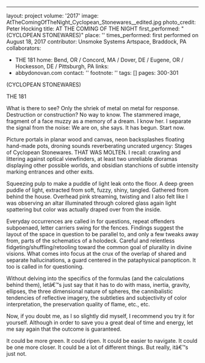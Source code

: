---
layout: project
volume: '2017'
image: AtTheComingOfTheNight_Cyclopean_Stonewares__edited.jpg
photo_credit: Peter Hocking
title: AT THE COMING OF THE NIGHT
first_performed: "(CYCLOPEAN STONEWARES)"
place: ''
times_performed: first performed on August 18, 2017
contributor: Unsmoke Systems Artspace, Braddock, PA
collaborators:
- THE 181
home: Bend, OR / Concord, MA / Dover, DE / Eugene, OR / Hockesson, DE / Pittsburgh,
  PA
links:
- abbydonovan.com
contact: ''
footnote: ''
tags: []
pages: 300-301



 
(CYCLOPEAN STONEWARES)

THE 181

What is there to see? Only the shriek of metal on metal for response. Destruction or construction? No way to know. The stammered image, fragment of a face muzzy as a memory of a dream. I know her. I separate the signal from the noise: We are on, she says. It has begun. Start now.

Picture portals in planar wood and canvas, neon backsplashes floating hand-made pots, droning sounds reverberating uncrated urgency: Stages of Cyclopean Stonewares. THAT WAS MOLTEN. I recall: crawling and littering against optical viewfinders, at least two unreliable dioramas displaying other possible worlds, and obsidian stanchions of subtle intensity marking entrances and other exits.

Squeezing pulp to make a puddle of light leak onto the floor. A deep green puddle of light, extracted from soft, fuzzy, shiny, tangled. Gathered from behind the house. Overhead pink streaming, twisting and I also felt like I was observing an altar illuminated through colored glass again light spattering but color was actually draped over from the inside.

Everyday occurrences are called in for questions, repeat offenders subpoenaed, letter carriers swing for the fences. Findings suggest the layout of the space in question to be parallel to, and only a few tweaks away from, parts of the schematics of a holodeck. Careful and relentless fidgeting/shuffling/retooling toward the common goal of plurality in divine visions. What comes into focus at the crux of the overlap of shared and separate hallucinations, a guard centered in the pataphysical panopticon. It too is called in for questioning.

Without delving into the specifics of the formulas (and the calculations behind them), letâ€™s just say that it has to do with mass, inertia, gravity, ellipses, the three dimensional nature of spheres, the cannibalistic tendencies of reflective imagery, the subtleties and subjectivity of color interpretation, the preservation quality of flame, etc., etc.

Now, if you doubt me, as I so slightly did myself, I recommend you try it for yourself. Although in order to save you a great deal of time and energy, let me say again that the outcome is guaranteed.

It could be more green. It could ripen. It could be easier to navigate. It could be one more closer. It could be a lot of different things. But really, itâ€™s just not.
